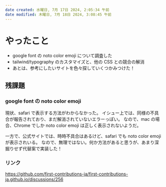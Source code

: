 ```yaml
---
date created: 水曜日, 7月 17日 2024, 2:05:34 午前
date modified: 木曜日, 7月 18日 2024, 3:08:45 午前
---
```


# やったこと

- google font の noto color emoji について調査した
- tailwind/typography のカスタマイズと、他の CSS との競合の解消
- あとは、参考にしたいサイトを色々探していくつかみつけた！

## 残課題

### google font の noto color emoji

現状、safari で表示する方法がわからなかった。
イシュー上では、同様の不具合が報告されており、まだ解消されていないエラーっぽい。
なので、mac の場合、Chrome でしか noto color emoji は正しく表示されないようだ。

一方で、公式サイトでは、時時不具合はあるけど、safari でも noto color emoji が表示されいる。
なので、無理ではない。何か方法があると思うが、あまり深掘りせず代替案で実装した！

### リンク

https://github.com/first-contributions-ja/first-contributions-ja.github.io/discussions/256
